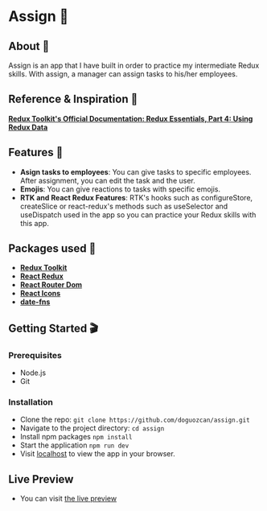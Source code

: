 # Assign 🏢

## About 📖

Assign is an app that I have built in order to practice my intermediate Redux skills. With assign, a manager can assign tasks to his/her employees.

## Reference & Inspiration 📙

**<a href="https://redux.js.org/tutorials/essentials/part-4-using-data">Redux Toolkit's Official Documentation: Redux Essentials, Part 4: Using Redux Data</a>**

## Features 🔩

- **Asign tasks to employees**: You can give tasks to specific employees. After assignment, you can edit the task and the user.
- **Emojis**: You can give reactions to tasks with specific emojis.
- **RTK and React Redux Features**: RTK's hooks such as configureStore, createSlice or react-redux's methods such as useSelector and useDispatch used in the app so you can practice your Redux skills with this app.

## Packages used 📁

- **<a href="https://www.npmjs.com/package/@reduxjs/toolkit">Redux Toolkit</a>**
- **<a href="https://www.npmjs.com/package/react-redux">React Redux</a>**
- **<a href="https://www.npmjs.com/package/react-router-dom">React Router Dom</a>**
- **<a href="https://www.npmjs.com/package/react-icons">React Icons</a>**
- **<a href="https://www.npmjs.com/package/date-fns">date-fns</a>**

## Getting Started 🎬

### Prerequisites

- Node.js
- Git

### Installation

- Clone the repo:
  `git clone https://github.com/doguozcan/assign.git`
- Navigate to the project directory:
  `cd assign`
- Install npm packages
  `npm install`
- Start the application
  `npm run dev`
- Visit <a href="http://localhost:5137">localhost</a> to view the app in your browser.

## Live Preview

- You can visit <a href="https://stellular-churros-82f786.netlify.app/">the live preview</a>
